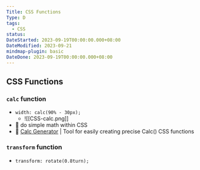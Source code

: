 ```yaml
---
Title: CSS Functions
Type: D
tags:
  - CSS
status: 
DateStarted: 2023-09-19T00:00:00.000+08:00
DateModified: 2023-09-21
mindmap-plugin: basic
DateDone: 2023-09-19T00:00:00.000+08:00
---
```

## CSS Functions

### `calc` function
- `width: calc(90% - 30px);`
    - ![[CSS-calc.png]]
- 📌 do simple math within CSS
- 📌 [Calc Generator](https://fpece.com/calc-generator) | Tool for easily creating precise Calc() CSS functions

### `transform` function
- `transform: rotate(0.8turn);`